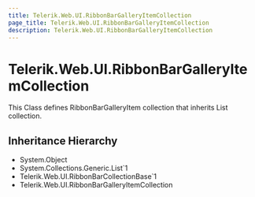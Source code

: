 ```yaml
---
title: Telerik.Web.UI.RibbonBarGalleryItemCollection
page_title: Telerik.Web.UI.RibbonBarGalleryItemCollection
description: Telerik.Web.UI.RibbonBarGalleryItemCollection
---
```


# Telerik.Web.UI.RibbonBarGalleryItemCollection

This Class defines RibbonBarGalleryItem collection that inherits List collection.

## Inheritance Hierarchy

* System.Object
* System.Collections.Generic.List`1
* Telerik.Web.UI.RibbonBarCollectionBase`1
* Telerik.Web.UI.RibbonBarGalleryItemCollection

